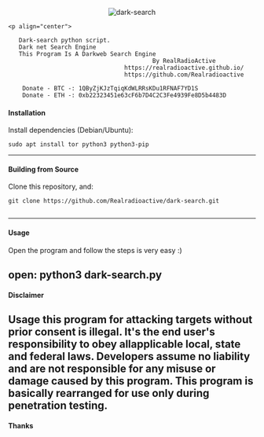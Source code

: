 
<p align="center">
    <img alt="dark-search" src="https://user-images.githubusercontent.com/61369603/117809248-9f108380-b266-11eb-8060-edf21540702e.png"/>


    <p align="center">

       Dark-search python script.
	   Dark net Search Engine
	   This Program Is A Darkweb Search Engine 
                                             By RealRadioActive           
                                     https://realradioactive.github.io/ 
                                     https://github.com/Realradioactive
		
		Donate - BTC -: 1QByZjKJzTqiqKdWLRRsKDu1RFNAF7YD1S 
		Donate - ETH -: 0xb22323451e63cF6b7D4C2C3Fe4939Fe8D5b4483D 									 
</p>



#### Installation

Install dependencies (Debian/Ubuntu):
```
sudo apt install tor python3 python3-pip
```

---

#### Building from Source

Clone this repository, and:
```
git clone https://github.com/Realradioactive/dark-search.git


```

---

#### Usage



Open the program and follow the steps is very easy :)

open:
python3 dark-search.py
---

#### Disclaimer

Usage this program for attacking targets without prior consent is illegal. It's the end user's responsibility to obey allapplicable local, state and federal laws. Developers assume no liability and are not responsible for any misuse or damage caused by this program.
This program is basically rearranged for use only during penetration testing.
---

#### Thanks



